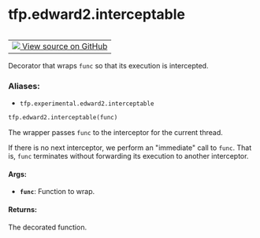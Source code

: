 <div itemscope itemtype="http://developers.google.com/ReferenceObject">
<meta itemprop="name" content="tfp.edward2.interceptable" />
<meta itemprop="path" content="Stable" />
</div>

# tfp.edward2.interceptable


<table class="tfo-notebook-buttons tfo-api" align="left">

<td>
  <a target="_blank" href="https://github.com/tensorflow/probability/blob/master/tensorflow_probability/python/experimental/edward2/interceptor.py">
    <img src="https://www.tensorflow.org/images/GitHub-Mark-32px.png" />
    View source on GitHub
  </a>
</td></table>



Decorator that wraps `func` so that its execution is intercepted.

### Aliases:

* `tfp.experimental.edward2.interceptable`


``` python
tfp.edward2.interceptable(func)
```



<!-- Placeholder for "Used in" -->

The wrapper passes `func` to the interceptor for the current thread.

If there is no next interceptor, we perform an "immediate" call to `func`.
That is, `func` terminates without forwarding its execution to another
interceptor.

#### Args:


* <b>`func`</b>: Function to wrap.


#### Returns:

The decorated function.
